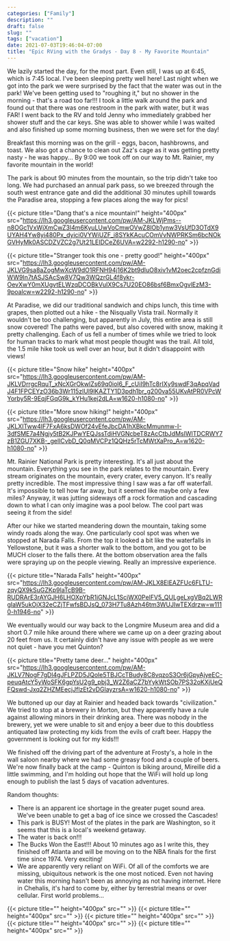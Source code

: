 ```yaml
---
categories: ["Family"]
description: ""
draft: false
slug: ""
tags: ["vacation"]
date: 2021-07-03T19:46:04-07:00
title: "Epic RVing with the Gradys - Day 8 - My Favorite Mountain"
---
```

We lazily started the day, for the most part. Even still, I was up at 6:45, which is 7:45 local. I've been sleeping pretty well here! Last night when we got into the park we were surprised by the fact that the water was out in the park! We've been getting used to "roughing it," but no shower in the morning - that's a road too far!!! I took a little walk around the park and found out that there was one restroom in the park with water, but it was FAR! I went back to the RV and told Jenny who immediately grabbed her shower stuff and the car keys. She was able to shower while I was waited and also finished up some morning business, then we were set for the day!

Breakfast this morning was on the grill - eggs, bacon, hashbrowns, and toast. We also got a chance to clean out Zaz's cage as it was getting pretty nasty - he was happy... By 9:00 we took off on our way to Mt. Rainier, my favorite mountain in the world!

The park is about 90 minutes from the mountain, so the trip didn't take too long. We had purchased an annual park pass, so we breezed through the south west entrance gate and did the additional 30 minutes uphill towards the Paradise area, stopping a few places along the way for pics!

{{< picture title="Dang that's a nice mountain!" height="400px" src="https://lh3.googleusercontent.com/pw/AM-JKLWjPms--n8OGc1VxWjXmCwZ3l4m6KyuLUwVoCmwOVwZ8lOb1ynw3VsUfD3OTdX9UYAH4Yw8yi480Px_dyici0VYWiUZF_i8SYkKAcuCOmVvNWPRKSm6bcNOkGVHyMk0ASCDZVZC2g7Ut21LEIDCeZ6UVA=w2292-h1290-no" >}}

{{< picture title="Stranger took this one - pretty good!" height="400px" src="https://lh3.googleusercontent.com/pw/AM-JKLVG9sa8aZogMwXcW9dO1RFNH94j16K2bt9dIuO8xiv1vM2oec2cpfznGdiWW9In7tASJSAcSw8V7Qw3WQzrGL4f8ykr-OevXwY0mXUgvtELWzqDCOBkVuIX9Cs7U20EO86bsf6BmxOgvlEzM3-9poalcw=w2292-h1290-no" >}}

At Paradise, we did our traditional sandwich and chips lunch, this time with grapes, then plotted out a hike - the Nisqually Vista trail. Normally it wouldn't be too challenging, but apparently in July, this entire area is still snow covered! The paths were paved, but also covered with snow, making it pretty challenging. Each of us fell a number of times while we tried to look for human tracks to mark what most people thought was the trail. All told, the 1.5 mile hike took us well over an hour, but it didn't disappoint with views!

{{< picture title="Snow hike" height="400px" src="https://lh3.googleusercontent.com/pw/AM-JKLVDrrgcRquT_xNcXGrOkwlZs69q0iol6_F_cUiI9hTc8rIXy9swdF3qApqVadJ4F1FPCEYzO36b3Wr115zlUl9lKAZTY1D3pdh1br_g200va55UKvAtPR0VPcWYorby5R-9EqjFGqG9k_kYHu1kej2dLA=w1620-h1080-no" >}}

{{< picture title="More snow hiking!" height="400px" src="https://lh3.googleusercontent.com/pw/AM-JKLXITww4IF7FxA6ksDWOf24vEfeJbcDA1hXBkcMmunmw-I-3dfSME7a4Ngjy5tB2KJPwYEQJssTdiHVGNcbeT8zAcCtbJdMsIWlTDCRWY7zB1ZGU7XKB-_gelICvbD_Q0qMVCPz1QQHz5rTcMWtXaPro_A=w1620-h1080-no" >}}

Mt. Rainier National Park is pretty interesting. It's all just about the mountain. Everything you see in the park relates to the mountain. Every stream originates on the mountain, every crater, every canyon. It's really pretty incredible. The most impressive thing I saw was a far off waterfall. It's impossible to tell how far away, but it seemed like maybe only a few miles? Anyway, it was jutting sideways off a rock formation and cascading down to what I can only imagine was a pool below. The cool part was seeing it from the side!

After our hike we started meandering down the mountain, taking some windy roads along the way. One particularly cool spot was when we stopped at Narada Falls. From the top it looked a bit like the waterfalls in Yellowstone, but it was a shorter walk to the bottom, and you got to be MUCH closer to the falls there. At the bottom observation area the falls were spraying up on the people viewing. Really an impressive experience.

{{< picture title="Narada Falls" height="400px" src="https://lh3.googleusercontent.com/pw/AM-JKLX8ElEAZFUc6FLTU-zqyQX9kSuGZKp9laTcB9B-RUDRArE3rAYGJH6LHOXpYbR1iGNJcL1SciWX0PelFV5_QULgeLxgVBq2LWRgIaW5ukOjX32eCZjTFwfsBDJsQ_073H7Tu8Azh46tm3WUJIwTEXdrzw=w1110-h1946-no" >}}

We eventually would our way back to the Longmire Museum area and did a short 0.7 mile hike around there where we came up on a deer grazing about 20 feet from us. It certainly didn't have any issue with people as we were not quiet - have you met Quinton?

{{< picture title="Pretty tame deer..." height="400px" src="https://lh3.googleusercontent.com/pw/AM-JKLV7NogF7gDl4gJFLPZD5JQole5TBJCcTBudy8C8vqzoS3Or6jGpyAjyeEC-peuqAtcY5yWoSFK6gpYsU2g9_pbj3_W2Z6aCZ7bYykWtSOb7PS32oKXjUeQFQswd-Jxq2ZHZMEecjJflzEt2vDGlayzrsA=w1620-h1080-no" >}}

We buttoned up our day at Rainier and headed back towards "civilization." We tried to stop at a brewery in Morton, but they apparently have a rule against allowing minors in their drinking area. There was nobody in the brewery, yet we were unable to sit and enjoy a beer due to this doubtless antiquated law protecting my kids from the evils of craft beer. Happy the government is looking out for my kids!!!

We finished off the driving part of the adventure at Frosty's, a hole in the wall saloon nearby where we had some greasy food and a couple of beers. We're now finally back at the camp - Quinton is biking around, Mireille did a little swimming, and I'm holding out hope that the WiFi will hold up long enough to publish the last 5 days of vacation adventures.

Random thoughts:
* There is an apparent ice shortage in the greater puget sound area. We've been unable to get a bag of ice since we crossed the Cascades!
* This park is BUSY! Most of the plates in the park are Washington, so it seems that this is a local's weekend getaway.
* The water is back on!!!
* The Bucks Won the East!!! About 10 minutes ago as I write this, they finished off Atlanta and will be moving on to the NBA finals for the first time since 1974. Very exciting!
* We are apparently very reliant on WiFi. Of all of the comforts we are missing, ubiquitous network is the one most noticed. Even not having water this morning hasn't been as annoying as not having internet. Here in Chehalis, it's hard to come by, either by terrestrial means or over cellular. First world problems...

{{< picture title="" height="400px" src="" >}}
{{< picture title="" height="400px" src="" >}}
{{< picture title="" height="400px" src="" >}}
{{< picture title="" height="400px" src="" >}}
{{< picture title="" height="400px" src="" >}}